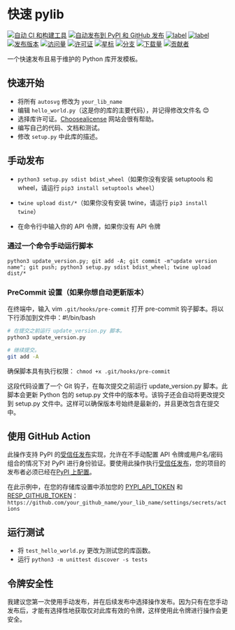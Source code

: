 # 快速 pylib

[![自动 CI 和构建工具](https://github.com/aboutmydreams/quick-pylib/actions/workflows/ci-test.yml/badge.svg)](https://github.com/aboutmydreams/quick-pylib/actions/workflows/ci-test.yml)
[![自动发布到 PyPI 和 GitHub 发布](https://github.com/aboutmydreams/quick-pylib/actions/workflows/release.yml/badge.svg)](https://github.com/aboutmydreams/quick-pylib/actions/workflows/release.yml)
[![label](https://img.shields.io/badge/%E4%B8%AD%E6%96%87%E6%96%87%E6%A1%A3-ZH-brightgreen)](https://github.com/aboutmydreams/quick-pylib/blob/main/README_ZH.md)
[![label](https://img.shields.io/badge/English-EN-brightgreen)](https://github.com/aboutmydreams/quick-pylib/blob/main/README.md)
[![发布版本](https://img.shields.io/github/release/aboutmydreams/quick-pylib.svg)](https://github.com/aboutmydreams/quick-pylib/releases)
[![访问量](https://komarev.com/ghpvc/?username=aboutmydreams&repo=quick-pylib)](https://github.com/aboutmydreams/quick-pylib)
[![许可证](https://img.shields.io/github/license/aboutmydreams/quick-pylib.svg)](https://github.com/aboutmydreams/quick-pylib/license)
[![星标](https://img.shields.io/github/stars/aboutmydreams/quick-pylib.svg)](https://github.com/aboutmydreams/quick-pylib/stargazers)
[![分支](https://img.shields.io/github/forks/aboutmydreams/quick-pylib.svg)](https://github.com/aboutmydreams/quick-pylib/network)
[![下载量](https://pepy.tech/badge/quick-pylib)](https://pepy.tech/project/quick-pylib)
[![贡献者](https://img.shields.io/github/contributors/aboutmydreams/quick-pylib.svg)](https://github.com/aboutmydreams/quick-pylib/graphs/contributors)

一个快速发布且易于维护的 Python 库开发模板。

## 快速开始

- 将所有 `autosvg` 修改为 `your_lib_name`
- 编辑 `hello_world.py`（这是你的库的主要代码），并记得修改文件名 😊
- 选择库许可证。[Choosealicense] 网站会很有帮助。
- 编写自己的代码、文档和测试。
- 修改 `setup.py` 中此库的描述。

## 手动发布

- `python3 setup.py sdist bdist_wheel`（如果你没有安装 setuptools 和 wheel，请运行 `pip3 install setuptools wheel`）

- `twine upload dist/*`（如果你没有安装 twine，请运行 `pip3 install twine`）

- 在命令行中输入你的 API 令牌，如果你没有 API 令牌

### 通过一个命令手动运行脚本

`python3 update_version.py; git add -A; git commit -m"update version name"; git push; python3 setup.py sdist bdist_wheel; twine upload dist/*`

### PreCommit 设置（如果你想自动更新版本）

在终端中，输入 vim `.git/hooks/pre-commit` 打开 pre-commit 钩子脚本。将以下行添加到文件中：#!/bin/bash

```bash
# 在提交之前运行 update_version.py 脚本。
python3 update_version.py

# 继续提交。
git add -A
```

确保脚本具有执行权限：
`chmod +x .git/hooks/pre-commit`

这段代码设置了一个 Git 钩子，在每次提交之前运行 update_version.py 脚本。此脚本会更新 Python 包的 setup.py 文件中的版本号。该钩子还会自动将更改提交到 setup.py 文件中。这样可以确保版本号始终是最新的，并且更改包含在提交中。

## 使用 GitHub Action

此操作支持 PyPI 的[受信任发布]实现，允许在不手动配置 API 令牌或用户名/密码组合的情况下对 PyPI 进行身份验证。要使用此操作执行[受信任发布]，您的项目的发布者必须已经在[PyPI 上配置]。

在此示例中，在您的存储库设置中添加您的 [PYPI_API_TOKEN] 和 [RESP_GITHUB_TOKEN]：`https://github.com/your_github_name/your_lib_name/settings/secrets/actions`

## 运行测试

- 将 `test_hello_world.py` 更改为测试您的库函数。
- 运行 `python3 -m unittest discover -s tests`

## 令牌安全性

我建议您第一次使用手动发布，并在后续发布中选择操作发布。因为只有在您手动发布后，才能有选择性地获取仅对此库有效的令牌，这样使用此令牌进行操作会更安全。

[受信任发布]: https://docs.pypi.org/trusted-publishers/
[PyPI 上配置]: https://docs.pypi.org/trusted-publishers/adding-a-publisher/
[PYPI_API_TOKEN]: https://pypi.org/help/#apitoken
[RESP_GITHUB_TOKEN]: https://github.com/settings/tokens?type=beta
[Choosealicense]: https://choosealicense.com
